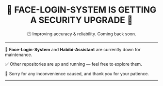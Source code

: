 <div align="center">

# 🚧 **FACE-LOGIN-SYSTEM IS GETTING A SECURITY UPGRADE** 🚧  
🕒 Improving accuracy & reliability. Coming back soon.  

</div>

---
 

🚧 **Face-Login-System** and **Habibi-Assistant** are currently down for maintenance.   

✅ Other repositories are up and running — feel free to explore them.  

🙏 Sorry for any inconvenience caused, and thank you for your patience.  

---
